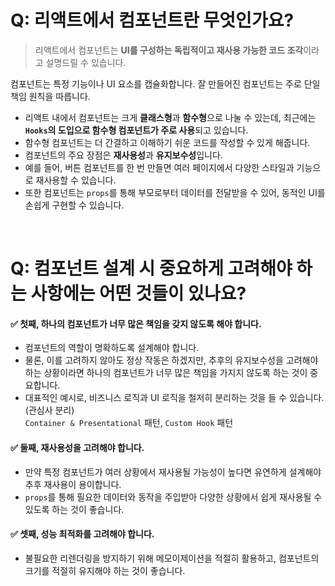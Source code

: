 # Q: 리액트에서 컴포넌트란 무엇인가요?
> 리액트에서 컴포넌트는 **UI를 구성하는 독립적이고 재사용 가능한 코드 조각**이라고 설명드릴 수 있습니다.

컴포넌트는 특정 기능이나 UI 요소를 캡슐화합니다. 잘 만들어진 컴포넌트는 주로 단일 책임 원칙을 따릅니다.

- 리액트 내에서 컴포넌트는 크게 **클래스형**과 **함수형**으로 나눌 수 있는데, 최근에는 **`Hooks`의 도입으로 함수형 컴포넌트가 주로 사용**되고 있습니다.
- 함수형 컴포넌트는 더 간결하고 이해하기 쉬운 코드를 작성할 수 있게 해줍니다.
- 컴포넌트의 주요 장점은 **재사용성**과 **유지보수성**입니다.
- 예를 들어, 버튼 컴포넌트를 한 번 만들면 여러 페이지에서 다양한 스타일과 기능으로 재사용할 수 있습니다.
- 또한 컴포넌트는 `props`를 통해 부모로부터 데이터를 전달받을 수 있어, 동적인 UI를 손쉽게 구현할 수 있습니다.

<br />

# Q: 컴포넌트 설계 시 중요하게 고려해야 하는 사항에는 어떤 것들이 있나요?

#### ✅ 첫째, 하나의 컴포넌트가 너무 많은 책임을 갖지 않도록 해야 합니다.
   - 컴포넌트의 역할이 명확하도록 설계해야 합니다.
   - 물론, 이를 고려하지 않아도 정상 작동은 하겠지만, 추후의 유지보수성을 고려해야 하는 상황이라면 하나의 컴포넌트가 너무 많은 책임을 가지지 않도록 하는 것이 중요합니다.
   - 대표적인 예시로, 비즈니스 로직과 UI 로직을 철저히 분리하는 것을 들 수 있습니다.(관심사 분리)   
     `Container & Presentational` 패턴, `Custom Hook` 패턴

#### ✅ 둘째, 재사용성을 고려해야 합니다.
   - 만약 특정 컴포넌트가 여러 상황에서 재사용될 가능성이 높다면 유연하게 설계해야 추후 재사용이 용이합니다. 
   - `props`를 통해 필요한 데이터와 동작을 주입받아 다양한 상황에서 쉽게 재사용될 수 있도록 하는 것이 좋습니다.

#### ✅ 셋째, 성능 최적화를 고려해야 합니다.
   - 불필요한 리렌더링을 방지하기 위해 메모이제이션을 적절히 활용하고, 컴포넌트의 크기를 적절히 유지해야 하는 것이 좋습니다.

